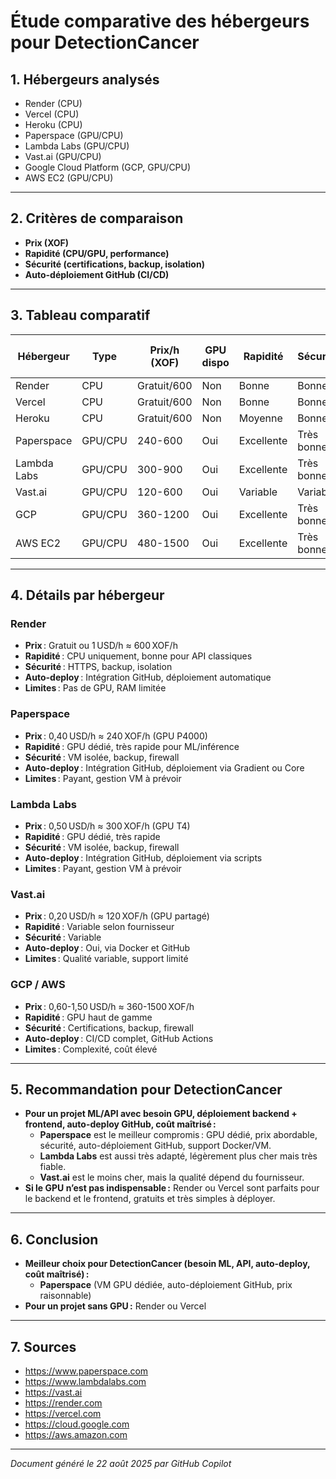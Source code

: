 # Étude comparative des hébergeurs pour DetectionCancer

## 1. Hébergeurs analysés

- Render (CPU)
- Vercel (CPU)
- Heroku (CPU)
- Paperspace (GPU/CPU)
- Lambda Labs (GPU/CPU)
- Vast.ai (GPU/CPU)
- Google Cloud Platform (GCP, GPU/CPU)
- AWS EC2 (GPU/CPU)

---

## 2. Critères de comparaison

- **Prix (XOF)**
- **Rapidité (CPU/GPU, performance)**
- **Sécurité (certifications, backup, isolation)**
- **Auto-déploiement GitHub (CI/CD)**

---

## 3. Tableau comparatif

| Hébergeur   | Type    | Prix/h (XOF) | GPU dispo | Rapidité   | Sécurité   | Auto-deploy GitHub |
| ----------- | ------- | ------------ | --------- | ---------- | ---------- | ------------------ |
| Render      | CPU     | Gratuit/600  | Non       | Bonne      | Bonne      | Oui                |
| Vercel      | CPU     | Gratuit/600  | Non       | Bonne      | Bonne      | Oui                |
| Heroku      | CPU     | Gratuit/600  | Non       | Moyenne    | Bonne      | Oui                |
| Paperspace  | GPU/CPU | 240-600      | Oui       | Excellente | Très bonne | Oui                |
| Lambda Labs | GPU/CPU | 300-900      | Oui       | Excellente | Très bonne | Oui                |
| Vast.ai     | GPU/CPU | 120-600      | Oui       | Variable   | Variable   | Oui                |
| GCP         | GPU/CPU | 360-1200     | Oui       | Excellente | Très bonne | Oui                |
| AWS EC2     | GPU/CPU | 480-1500     | Oui       | Excellente | Très bonne | Oui                |

---

## 4. Détails par hébergeur

### Render

- **Prix** : Gratuit ou 1 USD/h ≈ 600 XOF/h
- **Rapidité** : CPU uniquement, bonne pour API classiques
- **Sécurité** : HTTPS, backup, isolation
- **Auto-deploy** : Intégration GitHub, déploiement automatique
- **Limites** : Pas de GPU, RAM limitée

### Paperspace

- **Prix** : 0,40 USD/h ≈ 240 XOF/h (GPU P4000)
- **Rapidité** : GPU dédié, très rapide pour ML/inférence
- **Sécurité** : VM isolée, backup, firewall
- **Auto-deploy** : Intégration GitHub, déploiement via Gradient ou Core
- **Limites** : Payant, gestion VM à prévoir

### Lambda Labs

- **Prix** : 0,50 USD/h ≈ 300 XOF/h (GPU T4)
- **Rapidité** : GPU dédié, très rapide
- **Sécurité** : VM isolée, backup, firewall
- **Auto-deploy** : Intégration GitHub, déploiement via scripts
- **Limites** : Payant, gestion VM à prévoir

### Vast.ai

- **Prix** : 0,20 USD/h ≈ 120 XOF/h (GPU partagé)
- **Rapidité** : Variable selon fournisseur
- **Sécurité** : Variable
- **Auto-deploy** : Oui, via Docker et GitHub
- **Limites** : Qualité variable, support limité

### GCP / AWS

- **Prix** : 0,60-1,50 USD/h ≈ 360-1500 XOF/h
- **Rapidité** : GPU haut de gamme
- **Sécurité** : Certifications, backup, firewall
- **Auto-deploy** : CI/CD complet, GitHub Actions
- **Limites** : Complexité, coût élevé

---

## 5. Recommandation pour DetectionCancer

- **Pour un projet ML/API avec besoin GPU, déploiement backend + frontend, auto-deploy GitHub, coût maîtrisé :**
  - **Paperspace** est le meilleur compromis : GPU dédié, prix abordable, sécurité, auto-déploiement GitHub, support Docker/VM.
  - **Lambda Labs** est aussi très adapté, légèrement plus cher mais très fiable.
  - **Vast.ai** est le moins cher, mais la qualité dépend du fournisseur.
- **Si le GPU n’est pas indispensable :** Render ou Vercel sont parfaits pour le backend et le frontend, gratuits et très simples à déployer.

---

## 6. Conclusion

- **Meilleur choix pour DetectionCancer (besoin ML, API, auto-deploy, coût maîtrisé) :**
  - **Paperspace** (VM GPU dédiée, auto-déploiement GitHub, prix raisonnable)
- **Pour un projet sans GPU :** Render ou Vercel

---

## 7. Sources

- https://www.paperspace.com
- https://www.lambdalabs.com
- https://vast.ai
- https://render.com
- https://vercel.com
- https://cloud.google.com
- https://aws.amazon.com

---

_Document généré le 22 août 2025 par GitHub Copilot_
